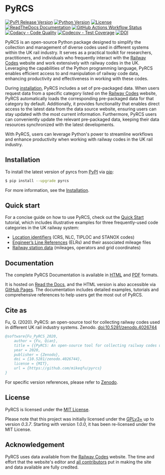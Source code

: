 # PyRCS

[![PyPI Release Version](https://img.shields.io/pypi/v/pyrcs)](https://pypi.org/project/pyrcs/)
[![Python Version](https://img.shields.io/pypi/pyversions/pyrcs)](https://docs.python.org/3/)
[![License](https://img.shields.io/github/license/mikeqfu/pyrcs)](https://github.com/mikeqfu/pyrcs/blob/master/LICENSE)
[![ReadTheDocs Documentation](https://img.shields.io/readthedocs/pyrcs?logo=readthedocs)](https://pyrcs.readthedocs.io/en/latest/?badge=latest)
[![GitHub Actions Workflow Status](https://img.shields.io/github/actions/workflow/status/mikeqfu/pyrcs/github-pages.yml?logo=github&branch=master)](https://github.com/mikeqfu/pyrcs/actions)
[![Codacy - Code Quality](https://app.codacy.com/project/badge/Grade/7369679225b14eaeb92ba40c12c339d5)](https://app.codacy.com/gh/mikeqfu/pyrcs/dashboard?utm_source=gh&utm_medium=referral&utm_content=&utm_campaign=Badge_grade)
[![Codecov - Test Coverage](https://codecov.io/gh/mikeqfu/pyrcs/graph/badge.svg?token=6CKN8T1RVL)](https://codecov.io/gh/mikeqfu/pyrcs)
[![DOI](https://img.shields.io/badge/10.5281%2Fzenodo.4026744-blue?label=doi)](https://doi.org/10.5281/zenodo.4026744)

PyRCS is an open-source Python package designed to simplify the collection and management of diverse codes used in different systems within the UK rail industry. It serves as a practical toolkit for researchers, practitioners, and individuals who frequently interact with the [Railway Codes](http://www.railwaycodes.org.uk/index.shtml) website and work extensively with railway codes in the UK. Leveraging the capabilities of the Python programming language, PyRCS enables efficient access to and manipulation of railway code data, enhancing productivity and effectiveness in working with these codes.

During [installation](https://pyrcs.readthedocs.io/en/latest/installation.html), PyRCS includes a set of pre-packaged data. When users request data from a specific category listed on the [Railway Codes](http://www.railwaycodes.org.uk/index.shtml) website, PyRCS automatically loads the corresponding pre-packaged data for that category by default. Additionally, it provides functionality that enables direct access to the latest data from the data source website, ensuring users can stay updated with the most current information. Furthermore, PyRCS users can conveniently update the relevant pre-packaged data, keeping their data resources synchronized with the latest developments.

With PyRCS, users can leverage Python's power to streamline workflows and enhance productivity when working with railway codes in the UK rail industry.

## Installation

To install the latest version of pyrcs from [PyPI](https://pypi.org/project/pyrcs/) via [pip](https://pip.pypa.io/en/stable/cli/pip/):

```bash
$ pip install --upgrade pyrcs
```

For more information, see the [Installation](https://pyrcs.readthedocs.io/en/latest/installation.html). 

## Quick start

For a concise guide on how to use PyRCS, check out the [Quick Start](https://pyrcs.readthedocs.io/en/latest/quick-start.html) tutorial, which includes illustrative examples for three frequently-used code categories in the UK railway system: 

* [Location identifiers](http://www.railwaycodes.org.uk/crs/CRS0.shtm) (CRS, NLC, TIPLOC and STANOX codes)
* [Engineer’s Line References](http://www.railwaycodes.org.uk/elrs/elr0.shtm) (ELRs) and their associated mileage files
* [Railway station data](http://www.railwaycodes.org.uk/stations/station1.shtm) (mileages, operators and grid coordinates)

## Documentation

The complete PyRCS Documentation is available in [HTML](https://pyrcs.readthedocs.io/en/latest/) and [PDF](https://pyrcs.readthedocs.io/_/downloads/en/latest/pdf/) formats.

It is hosted on [Read the Docs](https://app.readthedocs.org/projects/pyrcs/), and the HTML version is also accessible via [GitHub Pages](https://mikeqfu.github.io/pyrcs/). The documentation includes detailed examples, tutorials and comprehensive references to help users get the most out of PyRCS. 

## Cite as

Fu, Q. (2020). PyRCS: an open-source tool for collecting railway codes used in different UK rail industry systems. Zenodo. [doi:10.5281/zenodo.4026744](https://doi.org/10.5281/zenodo.4026744)

```bibtex
@software{Fu_PyRCS_2020,
    author = {Fu, Qian},
    title = {{PyRCS: An open-source tool for collecting railway codes used in different UK rail industry systems}},
    year = 2020,
    publisher = {Zenodo},
    doi = {10.5281/zenodo.4026744},
    license = {MIT},
    url = {https://github.com/mikeqfu/pyrcs}
}
```

For specific version references, please refer to [Zenodo](https://zenodo.org/search?q=conceptrecid%3A%224026744%22&f=allversions%3Atrue&l=list&p=1&s=10&sort=version).

## License

PyRCS is licensed under the [MIT License](https://github.com/mikeqfu/pyrcs/blob/master/LICENSE).

Please note that this project was initially licensed under the [GPLv3+](https://github.com/mikeqfu/pyrcs/blob/0.3.7/LICENSE) up to version *0.3.7*. Starting with version *1.0.0*, it has been re-licensed under the MIT License.

## Acknowledgement

PyRCS uses data available from the [Railway Codes](http://www.railwaycodes.org.uk/index.shtml) website. The time and effort that the website's editor and [all contributors](http://www.railwaycodes.org.uk/misc/acknowledgements.shtm) put in making the site and data available are fully credited.
